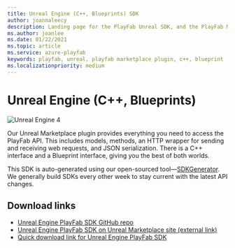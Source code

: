 ```yaml
---
title: Unreal Engine (C++, Blueprints) SDK
author: joannaleecy
description: Landing page for the PlayFab Unreal SDK, and the PlayFab Marketplace Plugin.
ms.author: joanlee
ms.date: 01/22/2021
ms.topic: article
ms.service: azure-playfab
keywords: playfab, unreal, playfab marketplace plugin, c++, blueprint
ms.localizationpriority: medium
---
```


# Unreal Engine (C++, Blueprints)

![Unreal Engine 4](./media/unreal_banner1.png)

Our Unreal Marketplace plugin provides everything you need to access the PlayFab API. This includes models, methods, an HTTP wrapper for sending and receiving web requests, and JSON serialization. There is a C++ interface and a Blueprint interface, giving you the best of both worlds.

This SDK is auto-generated using our open-sourced tool&mdash;[SDKGenerator](../sdkgenerator/index.md). We generally build SDKs every other week to stay current with the latest API changes.

## Download links

- [Unreal Engine PlayFab SDK GitHub repo](https://github.com/PlayFab/UnrealMarketplacePlugin)
- [Unreal Engine PlayFab SDK on Unreal Marketplace site (external link)](https://www.unrealengine.com/marketplace/playfab-sdk)
- [Quick download link for Unreal Engine PlayFab SDK](https://aka.ms/playfabunrealsdkdownload)
